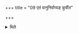 +++
title = "09 एतं वानुनिर्वाप्यङ् कुर्वीत"

+++

<details><summary>थिते</summary>

9. Or he should make this (sacrificial bread) an additional one;
</details>
